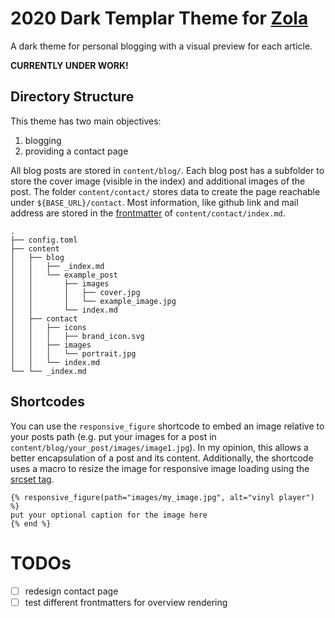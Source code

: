 # 2020 Dark Templar Theme for [Zola](https://www.getzola.org/)
A dark theme for personal blogging with a visual preview for each article.

__CURRENTLY UNDER WORK!__

## Directory Structure
This theme has two main objectives:
1. blogging
2. providing a contact page

All blog posts are stored in `content/blog/`.
Each blog post has a subfolder to store the cover image (visible in the index) and additional images of the post.
The folder `content/contact/` stores data to create the page reachable under `${BASE_URL}/contact`.
Most information, like github link and mail address are stored in the [frontmatter](https://www.getzola.org/documentation/content/page) of `content/contact/index.md`.

```
.
├── config.toml
├── content
│   ├── blog
│   │   ├── _index.md
│   │   └── example_post
│   │       ├── images
│   │       │   ├── cover.jpg
│   │       │   └── example_image.jpg
│   │       └── index.md
│   ├── contact
│   │   ├── icons
│   │   │   ├── brand_icon.svg
│   │   ├── images
│   │   │   └── portrait.jpg
│   │   └── index.md
└── └── _index.md
```

## Shortcodes
You can use the `responsive_figure` shortcode to embed an image relative to your posts path (e.g. put your images for a post in `content/blog/your_post/images/image1.jpg`).
In my opinion, this allows a better encapsulation of a post and its content.
Additionally, the shortcode uses a macro to resize the image for responsive image loading using the [srcset tag](https://developer.mozilla.org/en-US/docs/Learn/HTML/Multimedia_and_embedding/Responsive_images).

```
{% responsive_figure(path="images/my_image.jpg", alt="vinyl player") %}
put your optional caption for the image here
{% end %}
```

# TODOs
* [ ] redesign contact page
* [ ] test different frontmatters for overview rendering